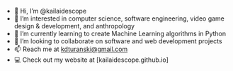 - 👋 Hi, I’m @kailaidescope
- 👀 I’m interested in computer science, software engineering, video game design & development, and anthropology
- 🌱 I’m currently learning to create Machine Learning algorithms in Python
- 💞️ I’m looking to collaborate on software and web development projects
- 📫 Reach me at kdturanski@gmail.com
- 💻 Check out my website at [kailaidescope.github.io]

